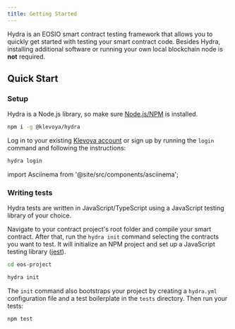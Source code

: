 ```yaml
---
title: Getting Started
---
```


Hydra is an EOSIO smart contract testing framework that allows you to quickly get started with testing your smart contract code.
Besides Hydra, installing additional software or running your own local blockchain node is **not** required. 

## Quick Start

### Setup

Hydra is a Node.js library, so make sure [Node.js/NPM](https://nodejs.org/en/download/) is installed.

```bash
npm i -g @klevoya/hydra
```

Log in to your existing [Klevoya account](https://klevoya.com) or sign up by running the `login` command and following the instructions:

```bash
hydra login
```


import Asciinema from '@site/src/components/asciinema';

<Asciinema id="asciicast-nhP4pvp7hv6L6FFJu4kyUYHzc" src="https://asciinema.org/a/nhP4pvp7hv6L6FFJu4kyUYHzc.js" autoPlay />


### Writing tests

Hydra tests are written in JavaScript/TypeScript using a JavaScript testing library of your choice.

Navigate to your contract project's root folder and compile your smart contract.
After that, run the `hydra init` command selecting the contracts you want to test.
It will initialize an NPM project and set up a JavaScript testing library ([jest](https://jestjs.io/)).

```bash
cd eos-project

hydra init
```

<Asciinema id="asciicast-PAxoLGM4Qck2APSvquLFcAN4T" src="https://asciinema.org/a/PAxoLGM4Qck2APSvquLFcAN4T.js"/>

The `init` command also bootstraps your project by creating a `hydra.yml` configuration file and a test boilerplate in the `tests` directory.
Then run your tests:

```bash
npm test
```

<Asciinema id="asciicast-nZphMXBu8Y52ZebcsKrUsdJL5" src="https://asciinema.org/a/nZphMXBu8Y52ZebcsKrUsdJL5.js" autoPlay loop />
